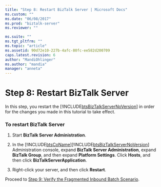 ```yaml
---
title: "Step 8: Restart BizTalk Server | Microsoft Docs"
ms.custom: ""
ms.date: "06/08/2017"
ms.prod: "biztalk-server"
ms.reviewer: ""

ms.suite: ""
ms.tgt_pltfrm: ""
ms.topic: "article"
ms.assetid: 90d72e10-227b-4afc-80fc-ee582d200709
caps.latest.revision: 6
author: "MandiOhlinger"
ms.author: "mandia"
manager: "anneta"
---
```

# Step 8: Restart BizTalk Server
In this step, you restart the [!INCLUDE[btsBizTalkServerNoVersion](../../includes/btsbiztalkservernoversion-md.md)] in order for the changes you made in this tutorial to take effect.  
  
### To restart BizTalk Server  
  
1.  Start **BizTalk Server Administration**.  
  
2.  In the [!INCLUDE[btsCoName](../../includes/btsconame-md.md)][!INCLUDE[btsBizTalkServerNoVersion](../../includes/btsbiztalkservernoversion-md.md)] Administration console, expand **BizTalk Server Administration**, expand **BizTalk Group**, and then expand **Platform Settings**. Click **Hosts**, and then click **BizTalkServerApplication**.  
  
3.  Right-click your server, and then click **Restart**.  
  
 Proceed to [Step 9: Verify the Fragmented Inbound Batch Scenario](../../adapters-and-accelerators/accelerator-hl7/step-9-verify-the-fragmented-inbound-batch-scenario.md).